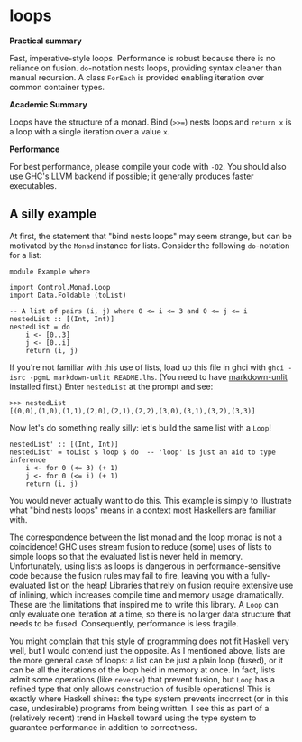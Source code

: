 loops
==========

**Practical summary**

Fast, imperative-style loops. Performance is robust because there is no reliance
on fusion. `do`-notation nests loops, providing syntax cleaner than manual
recursion. A class `ForEach` is provided enabling iteration over common
container types.

**Academic Summary**

Loops have the structure of a monad. Bind (`>>=`) nests loops and `return x` is
a loop with a single iteration over a value `x`.

**Performance**

For best performance, please compile your code with `-O2`. You should also use
GHC's LLVM backend if possible; it generally produces faster executables.

A silly example
---------------

At first, the statement that "bind nests loops" may seem strange, but can be
motivated by the `Monad` instance for lists. Consider the following
`do`-notation for a list:

~~~ {.haskell}
module Example where

import Control.Monad.Loop
import Data.Foldable (toList)

-- A list of pairs (i, j) where 0 <= i <= 3 and 0 <= j <= i
nestedList :: [(Int, Int)]
nestedList = do
    i <- [0..3]
    j <- [0..i]
    return (i, j)
~~~

If you're not familiar with this use of lists, load up this file in ghci
with `ghci -isrc -pgmL markdown-unlit README.lhs`. (You need to have
[markdown-unlit](https://github.com/sol/markdown-unlit) installed first.)
Enter `nestedList` at the prompt and see:

~~~
>>> nestedList
[(0,0),(1,0),(1,1),(2,0),(2,1),(2,2),(3,0),(3,1),(3,2),(3,3)]
~~~

Now let's do something really silly: let's build the same list with a
`Loop`!

~~~ {.haskell}
nestedList' :: [(Int, Int)]
nestedList' = toList $ loop $ do  -- 'loop' is just an aid to type inference
    i <- for 0 (<= 3) (+ 1)
    j <- for 0 (<= i) (+ 1)
    return (i, j)
~~~

You would never actually want to do this. This example is simply to
illustrate what "bind nests loops" means in a context most Haskellers are
familiar with.

The correspondence between the list monad and the loop monad is not a
coincidence! GHC uses stream fusion to reduce (some) uses of lists to simple
loops so that the evaluated list is never held in memory. Unfortunately,
using lists as loops is dangerous in performance-sensitive code because the
fusion rules may fail to fire, leaving you with a fully-evaluated list on
the heap! Libraries that rely on fusion require extensive use of inlining,
which increases compile time and memory usage dramatically.  These are the
limitations that inspired me to write this library. A `Loop` can only
evaluate one iteration at a time, so there is no larger data structure that
needs to be fused. Consequently, performance is less fragile.

You might complain that this style of programming does not fit Haskell very
well, but I would contend just the opposite. As I mentioned above, lists are the
more general case of loops: a list can be just a plain loop (fused), or it can
be all the iterations of the loop held in memory at once.  In fact, lists admit
some operations (like `reverse`) that prevent fusion, but `Loop` has a refined
type that only allows construction of fusible operations!  This is exactly where
Haskell shines: the type system prevents incorrect (or in this case,
undesirable) programs from being written. I see this as part of a (relatively
recent) trend in Haskell toward using the type system to guarantee performance
in addition to correctness.
